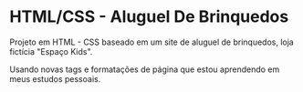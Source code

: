 # HTML/CSS - Aluguel De Brinquedos


Projeto em HTML - CSS baseado em um site de aluguel de brinquedos, loja fictícia "Espaço Kids".

Usando novas tags e formatações de página que estou aprendendo em meus estudos pessoais.
